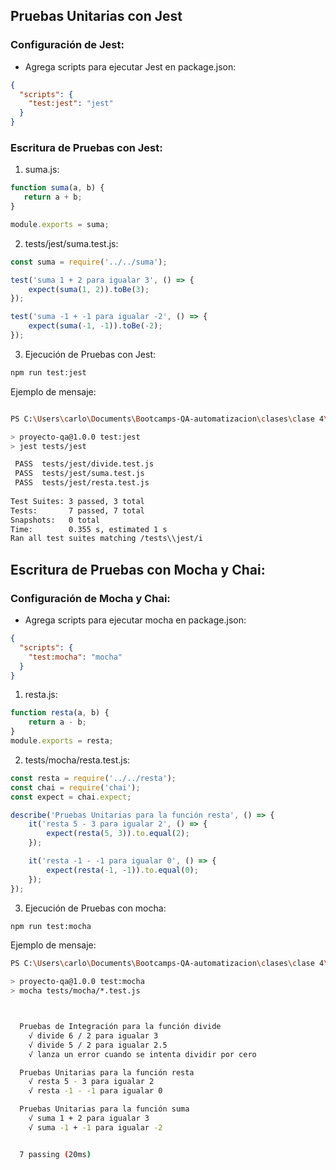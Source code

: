 ## Pruebas Unitarias con Jest

### Configuración de Jest:
- Agrega scripts para ejecutar Jest en package.json:
```json
{   
  "scripts": {
    "test:jest": "jest"
  }
}
```

### Escritura de Pruebas con Jest:


1. suma.js:

```javascript
function suma(a, b) {
   return a + b; 
}

module.exports = suma;  
```


2. tests/jest/suma.test.js:

```javascript
const suma = require('../../suma');

test('suma 1 + 2 para igualar 3', () => {
    expect(suma(1, 2)).toBe(3);
});

test('suma -1 + -1 para igualar -2', () => {
    expect(suma(-1, -1)).toBe(-2);
});
```

3. Ejecución de Pruebas con Jest:
```bash
npm run test:jest
```
Ejemplo de mensaje:

```bash

PS C:\Users\carlo\Documents\Bootcamps-QA-automatizacion\clases\clase 4\proyecto-qa> npm run test:jest

> proyecto-qa@1.0.0 test:jest
> jest tests/jest

 PASS  tests/jest/divide.test.js
 PASS  tests/jest/suma.test.js
 PASS  tests/jest/resta.test.js
                                                                                                                                                                                                                                    
Test Suites: 3 passed, 3 total                                                                                                                                                                                                      
Tests:       7 passed, 7 total
Snapshots:   0 total
Time:        0.355 s, estimated 1 s
Ran all test suites matching /tests\\jest/i
```


## Escritura de Pruebas con Mocha y Chai:

### Configuración de Mocha y Chai:

- Agrega scripts para ejecutar mocha en package.json:
```json
{   
  "scripts": {
    "test:mocha": "mocha"
  }
}
```

1. resta.js:

```javascript
function resta(a, b) {
    return a - b;
}
module.exports = resta;
```


2. tests/mocha/resta.test.js:

```javascript
const resta = require('../../resta');
const chai = require('chai');
const expect = chai.expect;

describe('Pruebas Unitarias para la función resta', () => {
    it('resta 5 - 3 para igualar 2', () => {
        expect(resta(5, 3)).to.equal(2);
    });

    it('resta -1 - -1 para igualar 0', () => {
        expect(resta(-1, -1)).to.equal(0);
    });
});
```

3. Ejecución de Pruebas con mocha:
```bash
npm run test:mocha

```

Ejemplo de mensaje:

```bash
PS C:\Users\carlo\Documents\Bootcamps-QA-automatizacion\clases\clase 4\proyecto-qa> npm run test:mocha

> proyecto-qa@1.0.0 test:mocha
> mocha tests/mocha/*.test.js



  Pruebas de Integración para la función divide
    √ divide 6 / 2 para igualar 3
    √ divide 5 / 2 para igualar 2.5
    √ lanza un error cuando se intenta dividir por cero

  Pruebas Unitarias para la función resta
    √ resta 5 - 3 para igualar 2
    √ resta -1 - -1 para igualar 0

  Pruebas Unitarias para la función suma
    √ suma 1 + 2 para igualar 3
    √ suma -1 + -1 para igualar -2


  7 passing (20ms)


```




